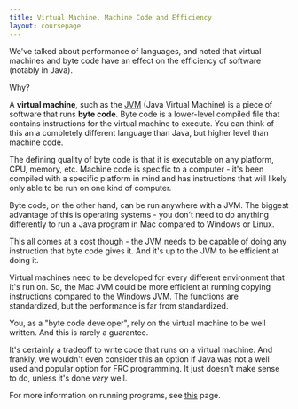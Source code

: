 ```yaml
---
title: Virtual Machine, Machine Code and Efficiency
layout: coursepage
---
```


We've talked about performance of languages, and noted that virtual machines and byte code have an effect on the efficiency of software (notably in Java).

Why?

A **virtual machine**, such as the [JVM](http://en.wikipedia.org/wiki/Java_virtual_machine) (Java Virtual Machine) is a piece of software that runs **byte code**. Byte code is a lower-level compiled file that contains instructions for the virtual machine to execute. You can think of this an a completely different language than Java, but higher level than machine code.

The defining quality of byte code is that it is executable on any platform, CPU, memory, etc. Machine code is specific to a computer - it's been compiled with a specific platform in mind and has instructions that will likely only able to be run on one kind of computer.

Byte code, on the other hand, can be run anywhere with a JVM. The biggest advantage of this is operating systems - you don't need to do anything differently to run a Java program in Mac compared to Windows or Linux.

This all comes at a cost though - the JVM needs to be capable of doing any instruction that byte code gives it. And it's up to the JVM to be efficient at doing it.

Virtual machines need to be developed for every different environment that it's run on. So, the Mac JVM could be more efficient at running copying instructions compared to the Windows JVM. The functions are standardized, but the performance is far from standardized.

You, as a "byte code developer", rely on the virtual machine to be well written. And this is rarely a guarantee.

It's certainly a tradeoff to write code that runs on a virtual machine. And frankly, we wouldn't even consider this an option if Java was not a well used and popular option for FRC programming. It just doesn't make sense to do, unless it's done *very* well.

For more information on running programs, see [this](/courses/CSE1110/6-Environment/1-RunningPrograms/) page.

